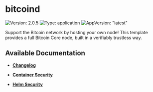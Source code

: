 # bitcoind

![Version: 2.0.5](https://img.shields.io/badge/Version-2.0.5-informational?style=flat-square) ![Type: application](https://img.shields.io/badge/Type-application-informational?style=flat-square) ![AppVersion: "latest"](https://img.shields.io/badge/AppVersion-"latest"-informational?style=flat-square)

Support the Bitcoin network by hosting your own node! This template provides a full Bitcoin Core node, built in a verifiably trustless way.


## Available Documentation

- [**Changelog**](CHANGELOG)

- [**Container Security**](container-security)

- [**Helm Security**](helm-security)

